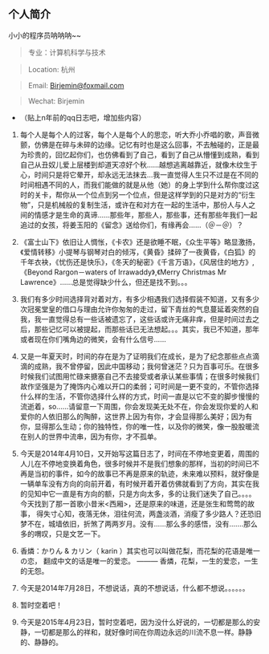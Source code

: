 ## 个人简介

小小的程序员呐呐呐~~

> 专业：计算机科学与技术

> Location: 杭州

> Email: Birjemin@foxmail.com

> Wechat: Birjemin

* （贴上n年前的qq日志吧，增加些内容）


1. 每个人是每个人的过客，每个人是每个人的思恋，听大乔小乔唱的歌，声音微颤，仿佛是在碎与未碎的边缘。记忆有时也是这么回事，不去触碰的，正是最为珍贵的，回忆起你们，也仿佛看到了自己，看到了自己从懵懂到成熟，看到自己从丑奴儿爱上层楼到却道天凉好个秋……越想逃离越靠近，就像木纹生于心，时间只是将它晕开，却永远无法抹去…我一直觉得人生只不过是在不同的时间相遇不同的人，而我们能做的就是从他（她）的身上学到什么帮你度过这时的关卡，帮你从一个位点到另一个位点，但是这样学到的只是对方的“衍生物”，只是机械般的复制生活，或许在和对方在一起的生活中，那份人与人之间的情感才是生命的真谛……那些年，那些人，那些事，还有那些年我们一起追过的女孩，将姜玉阳的《留念》送给你们，有缘再会……（＠－＠）？

2. 《富士山下》依旧让人惆怅，《卡农》还是欲睡不眠，《众生平等》略显激扬，《爱情转移》小提琴与钢琴对白的倾泻，《黄昏》揉碎了一夜黄昏，《白狐》的千年衣袂，《忧伤还是快乐》，《冬天的秘密》《千言万语》，《风居住的地方》,《Beyond Rargon－waters of Irrawaddy》,《Merry Christmas Mr Lawrence》……总是觉得缺少什么，但还是找不到。。。

3. 我们有多少时间选择背对着对方，有多少相遇我们选择假装不知道，又有多少次冠冕堂皇的借口与理由允许你匆匆的走过，留下青丝的气息蔓延着突然的自我，我一直觉得总有一些话被遗忘了，这些话或许无痛非痒，但是时间过去之后，那些记忆可以被提起，而那些话已无法想起。。。其实，我已不知道，那年或者现在你们嘴角边的微笑，会有什么信号......

4. 又是一年夏天时，时间的存在是为了证明我们在成长，是为了纪念那些点点滴滴的成熟，我不曾停留，因此中国移动；我何曾迷茫？只为百事可乐。在很多时候我们试图用忙碌来搪塞自己不去接受或者承认某些事情；在很多时候我们故作坚强是为了掩饰内心难以开口的柔弱；可时间是一更不变的，不管你选择什么样的生活，不管你选择什么样的方式，时间一直是以它不变的脚步慢慢的流逝着，so......请留意一下周围，你会发现美无处不在，你会发现你爱的人和爱你的人依旧那么的陶醉，这世界上因为有你，才会显得那么美好；因为有你，显得那么生动；你的独特性，你的唯一性，以及你的微笑，像一股股暖流在别人的世界中流串，因为有你，才不孤单。

5. 今天是2014年4月10日，又开始写这篇日志了，时间在不停地变更着，周围的人儿在不停地变换着角色，很多时候并不是我们想象的那样，当初的时间已不再是当初的事件，如今的故事已不再是原来的轨迹，未来难以预料，就好像是一辆单车没有方向的向前开着，有时候开着开着仿佛就看到了方向，其实在我的见知中它一直是有方向的额，只是方向太多，多的让我们迷失了自己。。。。今天找到了那一首歌小昔米<西厢>，还是原来的味道，还是张生和莺莺的故事， 得失寸心知，夜落无休，泪往何流，两盏淡酒，消瘦了多少路人？还恐旧梦不在，城墙依旧，折煞了两两岁月。没有......那么多的感悟，没有.......那么多的喟叹，只是文艺一下。

6. 香燐：かりん & カリン（ karin ）其实也可以叫做花梨，而花梨的花语是唯一の恋， 翻成中文的话是唯一的爱恋。
——— 香燐，花梨，一生的爱恋，一生的无怨。

7. 今天是2014年7月28日，不想说话，真的不想说话，什么都不想说。。。。。。

8. 暂时空着吧！

9. 今天是2015年4月23日，暂时空着吧，因为没什么好说的，一切都是那么的安静，一切都是那么的祥和，就好像时间在你周边永远的川流不息一样。静静的、静静的。
